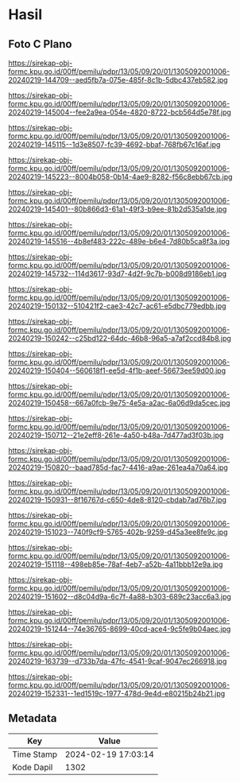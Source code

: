 # Hasil

## Foto C Plano

https://sirekap-obj-formc.kpu.go.id/00ff/pemilu/pdpr/13/05/09/20/01/1305092001006-20240219-144709--aed5fb7a-075e-485f-8c1b-5dbc437eb582.jpg

https://sirekap-obj-formc.kpu.go.id/00ff/pemilu/pdpr/13/05/09/20/01/1305092001006-20240219-145004--fee2a9ea-054e-4820-8722-bcb564d5e78f.jpg

https://sirekap-obj-formc.kpu.go.id/00ff/pemilu/pdpr/13/05/09/20/01/1305092001006-20240219-145115--1d3e8507-fc39-4692-bbaf-768fb67c16af.jpg

https://sirekap-obj-formc.kpu.go.id/00ff/pemilu/pdpr/13/05/09/20/01/1305092001006-20240219-145223--8004b058-0b14-4ae9-8282-f56c8ebb67cb.jpg

https://sirekap-obj-formc.kpu.go.id/00ff/pemilu/pdpr/13/05/09/20/01/1305092001006-20240219-145401--80b866d3-61a1-49f3-b9ee-81b2d535a1de.jpg

https://sirekap-obj-formc.kpu.go.id/00ff/pemilu/pdpr/13/05/09/20/01/1305092001006-20240219-145516--4b8ef483-222c-489e-b6e4-7d80b5ca8f3a.jpg

https://sirekap-obj-formc.kpu.go.id/00ff/pemilu/pdpr/13/05/09/20/01/1305092001006-20240219-145732--114d3617-93d7-4d2f-9c7b-b008d9186eb1.jpg

https://sirekap-obj-formc.kpu.go.id/00ff/pemilu/pdpr/13/05/09/20/01/1305092001006-20240219-150132--510421f2-cae3-42c7-ac61-e5dbc779edbb.jpg

https://sirekap-obj-formc.kpu.go.id/00ff/pemilu/pdpr/13/05/09/20/01/1305092001006-20240219-150242--c25bd122-64dc-46b8-96a5-a7af2ccd84b8.jpg

https://sirekap-obj-formc.kpu.go.id/00ff/pemilu/pdpr/13/05/09/20/01/1305092001006-20240219-150404--560618f1-ee5d-4f1b-aeef-56673ee59d00.jpg

https://sirekap-obj-formc.kpu.go.id/00ff/pemilu/pdpr/13/05/09/20/01/1305092001006-20240219-150458--667a0fcb-9e75-4e5a-a2ac-6a06d9da5cec.jpg

https://sirekap-obj-formc.kpu.go.id/00ff/pemilu/pdpr/13/05/09/20/01/1305092001006-20240219-150712--21e2eff8-261e-4a50-b48a-7d477ad3f03b.jpg

https://sirekap-obj-formc.kpu.go.id/00ff/pemilu/pdpr/13/05/09/20/01/1305092001006-20240219-150820--baad785d-fac7-4416-a9ae-261ea4a70a64.jpg

https://sirekap-obj-formc.kpu.go.id/00ff/pemilu/pdpr/13/05/09/20/01/1305092001006-20240219-150931--8f16767d-c650-4de8-8120-cbdab7ad76b7.jpg

https://sirekap-obj-formc.kpu.go.id/00ff/pemilu/pdpr/13/05/09/20/01/1305092001006-20240219-151023--740f9cf9-5765-402b-9259-d45a3ee8fe9c.jpg

https://sirekap-obj-formc.kpu.go.id/00ff/pemilu/pdpr/13/05/09/20/01/1305092001006-20240219-151118--498eb85e-78af-4eb7-a52b-4a11bbb12e9a.jpg

https://sirekap-obj-formc.kpu.go.id/00ff/pemilu/pdpr/13/05/09/20/01/1305092001006-20240219-151602--d8c04d9a-6c7f-4a88-b303-689c23acc6a3.jpg

https://sirekap-obj-formc.kpu.go.id/00ff/pemilu/pdpr/13/05/09/20/01/1305092001006-20240219-151244--74e36765-8699-40cd-ace4-9c5fe9b04aec.jpg

https://sirekap-obj-formc.kpu.go.id/00ff/pemilu/pdpr/13/05/09/20/01/1305092001006-20240219-163739--d733b7da-47fc-4541-9caf-9047ec266918.jpg

https://sirekap-obj-formc.kpu.go.id/00ff/pemilu/pdpr/13/05/09/20/01/1305092001006-20240219-152331--1ed1519c-1977-478d-9e4d-e80215b24b21.jpg


## Metadata

| Key        | Value               |
| ---------- | ------------------- |
| Time Stamp | 2024-02-19 17:03:14 |
| Kode Dapil | 1302                |



